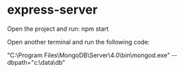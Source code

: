 # express-server

Open the project and run: npm start

Open another terminal and run the following code:

"C:\Program Files\MongoDB\Server\4.0\bin\mongod.exe" --dbpath="c:\data\db"
